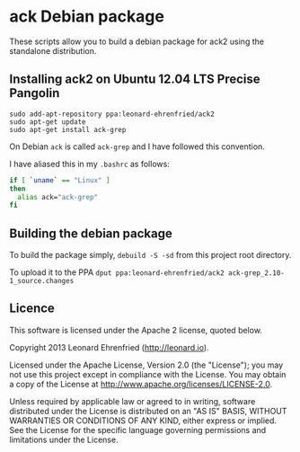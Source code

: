 # ack Debian package

These scripts allow you to build a debian package for ack2 using the standalone
distribution.

## Installing ack2 on Ubuntu 12.04 LTS Precise Pangolin

```
sudo add-apt-repository ppa:leonard-ehrenfried/ack2
sudo apt-get update
sudo apt-get install ack-grep
```
On Debian `ack` is called `ack-grep` and I have followed this convention.

I have aliased this in my `.bashrc` as follows:

```bash
if [ `uname` == "Linux" ]
then
  alias ack="ack-grep"
fi
```

## Building the debian package

To build the package simply, `debuild -S -sd` from this project root directory.

To upload it to the PPA `dput ppa:leonard-ehrenfried/ack2 ack-grep_2.10-1_source.changes`

## Licence

This software is licensed under the Apache 2 license, quoted below.

Copyright 2013 Leonard Ehrenfried (http://leonard.io).

Licensed under the Apache License, Version 2.0 (the "License"); you may not use this project except in compliance with the License. You may obtain a copy of the License at http://www.apache.org/licenses/LICENSE-2.0.

Unless required by applicable law or agreed to in writing, software distributed under the License is distributed on an "AS IS" BASIS, WITHOUT WARRANTIES OR CONDITIONS OF ANY KIND, either express or implied. See the License for the specific language governing permissions and limitations under the License.
